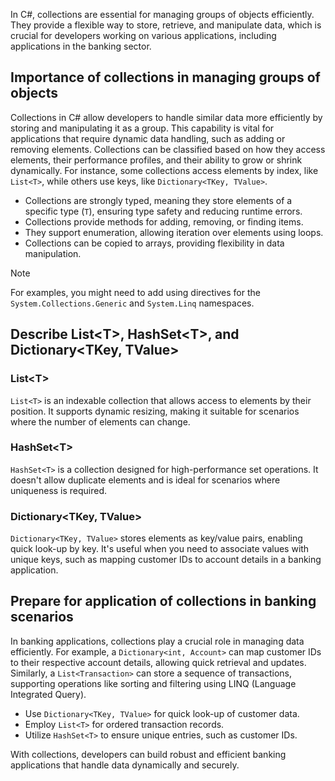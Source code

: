 In C#, collections are essential for managing groups of objects efficiently. They provide a flexible way to store, retrieve, and manipulate data, which is crucial for developers working on various applications, including applications in the banking sector.

## Importance of collections in managing groups of objects

Collections in C# allow developers to handle similar data more efficiently by storing and manipulating it as a group. This capability is vital for applications that require dynamic data handling, such as adding or removing elements. Collections can be classified based on how they access elements, their performance profiles, and their ability to grow or shrink dynamically. For instance, some collections access elements by index, like `List<T>`, while others use keys, like `Dictionary<TKey, TValue>`.

- Collections are strongly typed, meaning they store elements of a specific type (`T`), ensuring type safety and reducing runtime errors.
- Collections provide methods for adding, removing, or finding items.
- They support enumeration, allowing iteration over elements using loops.
- Collections can be copied to arrays, providing flexibility in data manipulation.

> [!NOTE]
> For examples, you might need to add using directives for the `System.Collections.Generic` and `System.Linq` namespaces.

## Describe List&#60;T&#62;, HashSet&#60;T&#62;, and Dictionary&#60;TKey, TValue&#62;

### **List&#60;T&#62;**

`List<T>` is an indexable collection that allows access to elements by their position. It supports dynamic resizing, making it suitable for scenarios where the number of elements can change.

### **HashSet&#60;T&#62;**

`HashSet<T>` is a collection designed for high-performance set operations. It doesn't allow duplicate elements and is ideal for scenarios where uniqueness is required.

### **Dictionary&#60;TKey, TValue&#62;**

`Dictionary<TKey, TValue>` stores elements as key/value pairs, enabling quick look-up by key. It's useful when you need to associate values with unique keys, such as mapping customer IDs to account details in a banking application.

## Prepare for application of collections in banking scenarios

In banking applications, collections play a crucial role in managing data efficiently. For example, a `Dictionary<int, Account>` can map customer IDs to their respective account details, allowing quick retrieval and updates. Similarly, a `List<Transaction>` can store a sequence of transactions, supporting operations like sorting and filtering using LINQ (Language Integrated Query).

- Use `Dictionary<TKey, TValue>` for quick look-up of customer data.
- Employ `List<T>` for ordered transaction records.
- Utilize `HashSet<T>` to ensure unique entries, such as customer IDs.

With collections, developers can build robust and efficient banking applications that handle data dynamically and securely.
